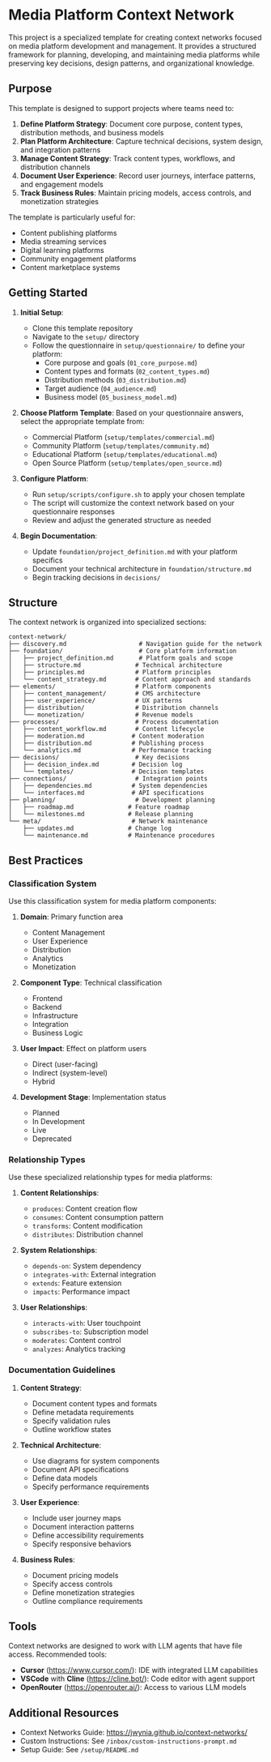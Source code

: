 # Media Platform Context Network

This project is a specialized template for creating context networks focused on media platform development and management. It provides a structured framework for planning, developing, and maintaining media platforms while preserving key decisions, design patterns, and organizational knowledge.

## Purpose

This template is designed to support projects where teams need to:

1. **Define Platform Strategy**: Document core purpose, content types, distribution methods, and business models
2. **Plan Platform Architecture**: Capture technical decisions, system design, and integration patterns
3. **Manage Content Strategy**: Track content types, workflows, and distribution channels
4. **Document User Experience**: Record user journeys, interface patterns, and engagement models
5. **Track Business Rules**: Maintain pricing models, access controls, and monetization strategies

The template is particularly useful for:

- Content publishing platforms
- Media streaming services
- Digital learning platforms
- Community engagement platforms
- Content marketplace systems

## Getting Started

1. **Initial Setup**:
   - Clone this template repository
   - Navigate to the `setup/` directory
   - Follow the questionnaire in `setup/questionnaire/` to define your platform:
     - Core purpose and goals (`01_core_purpose.md`)
     - Content types and formats (`02_content_types.md`)
     - Distribution methods (`03_distribution.md`)
     - Target audience (`04_audience.md`)
     - Business model (`05_business_model.md`)

2. **Choose Platform Template**:
   Based on your questionnaire answers, select the appropriate template from:
   - Commercial Platform (`setup/templates/commercial.md`)
   - Community Platform (`setup/templates/community.md`)
   - Educational Platform (`setup/templates/educational.md`)
   - Open Source Platform (`setup/templates/open_source.md`)

3. **Configure Platform**:
   - Run `setup/scripts/configure.sh` to apply your chosen template
   - The script will customize the context network based on your questionnaire responses
   - Review and adjust the generated structure as needed

4. **Begin Documentation**:
   - Update `foundation/project_definition.md` with your platform specifics
   - Document your technical architecture in `foundation/structure.md`
   - Begin tracking decisions in `decisions/`

## Structure

The context network is organized into specialized sections:

```
context-network/
├── discovery.md                    # Navigation guide for the network
├── foundation/                     # Core platform information
│   ├── project_definition.md       # Platform goals and scope
│   ├── structure.md               # Technical architecture
│   ├── principles.md              # Platform principles
│   └── content_strategy.md        # Content approach and standards
├── elements/                      # Platform components
│   ├── content_management/        # CMS architecture
│   ├── user_experience/           # UX patterns
│   ├── distribution/              # Distribution channels
│   └── monetization/              # Revenue models
├── processes/                     # Process documentation
│   ├── content_workflow.md        # Content lifecycle
│   ├── moderation.md             # Content moderation
│   ├── distribution.md           # Publishing process
│   └── analytics.md              # Performance tracking
├── decisions/                     # Key decisions
│   ├── decision_index.md         # Decision log
│   └── templates/                # Decision templates
├── connections/                   # Integration points
│   ├── dependencies.md           # System dependencies
│   └── interfaces.md             # API specifications
├── planning/                      # Development planning
│   ├── roadmap.md               # Feature roadmap
│   └── milestones.md            # Release planning
└── meta/                         # Network maintenance
    ├── updates.md               # Change log
    └── maintenance.md           # Maintenance procedures
```

## Best Practices

### Classification System

Use this classification system for media platform components:

1. **Domain**: Primary function area
   - Content Management
   - User Experience
   - Distribution
   - Analytics
   - Monetization

2. **Component Type**: Technical classification
   - Frontend
   - Backend
   - Infrastructure
   - Integration
   - Business Logic

3. **User Impact**: Effect on platform users
   - Direct (user-facing)
   - Indirect (system-level)
   - Hybrid

4. **Development Stage**: Implementation status
   - Planned
   - In Development
   - Live
   - Deprecated

### Relationship Types

Use these specialized relationship types for media platforms:

1. **Content Relationships**:
   - `produces`: Content creation flow
   - `consumes`: Content consumption pattern
   - `transforms`: Content modification
   - `distributes`: Distribution channel

2. **System Relationships**:
   - `depends-on`: System dependency
   - `integrates-with`: External integration
   - `extends`: Feature extension
   - `impacts`: Performance impact

3. **User Relationships**:
   - `interacts-with`: User touchpoint
   - `subscribes-to`: Subscription model
   - `moderates`: Content control
   - `analyzes`: Analytics tracking

### Documentation Guidelines

1. **Content Strategy**:
   - Document content types and formats
   - Define metadata requirements
   - Specify validation rules
   - Outline workflow states

2. **Technical Architecture**:
   - Use diagrams for system components
   - Document API specifications
   - Define data models
   - Specify performance requirements

3. **User Experience**:
   - Include user journey maps
   - Document interaction patterns
   - Define accessibility requirements
   - Specify responsive behaviors

4. **Business Rules**:
   - Document pricing models
   - Specify access controls
   - Define monetization strategies
   - Outline compliance requirements

## Tools

Context networks are designed to work with LLM agents that have file access. Recommended tools:

- **Cursor** (https://www.cursor.com/): IDE with integrated LLM capabilities
- **VSCode** with **Cline** (https://cline.bot/): Code editor with agent support
- **OpenRouter** (https://openrouter.ai/): Access to various LLM models

## Additional Resources

- Context Networks Guide: https://jwynia.github.io/context-networks/
- Custom Instructions: See `/inbox/custom-instructions-prompt.md`
- Setup Guide: See `/setup/README.md`
